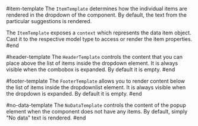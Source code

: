 #item-template
The `ItemTemplate` determines how the individual items are rendered in the dropdown of the component. By default, the text from the particular suggestions is rendered.

The `ItemTemplate` exposes a `context` which represents the data item object. Cast it to the respective model type to access or render the item properties.
#end

#header-template
The `HeaderTemplate` controls the content that you can place above the list of items inside the dropdown element. It is always visible when the combobox is expanded. By default it is empty.
#end

#footer-template
The `FooterTemplate` allows you to render content below the list of items inside the dropdownlist element. It is always visible when the dropdown is expanded. By default it is empty.
#end

#no-data-template
The `NoDataTemplate` controls the content of the popup element when the component does not have any items. By default, simply "No data" text is rendered.
#end